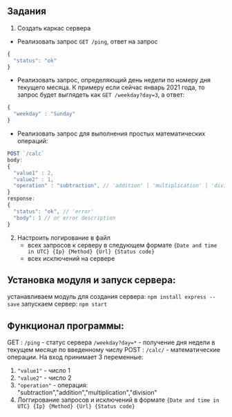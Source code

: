## Задания

1. Создать каркас сервера
  - Реализовать запрос `GET /ping`, ответ на запрос
  ```js
  {
    "status": "ok"
  }
  ```
  - Реализовать запрос, определяющий день недели по номеру дня текущего месяца. К примеру если сейчас январь 2021 года, то запрос будет выглядеть как `GET /weekday?day=3`, а ответ:
  ```js
  {
    "weekday" : "Sunday"
  }
  ``` 
  - Реализовать запрос для выполнения простых математических операций:
  ```js
  POST `/calc`
  body:
  {
    "value1" : 2,
    "value2" : 1,
    "operation" : "subtraction", // 'addition' | 'multiplication' | 'division'
  }
  response:
  {
    "status": "ok", // 'error'
    "body": 1 // or error description 
  }
  ```
2. Настроить логирование в файл
    - всех запросов к серверу в следующем формате `{Date and time in UTC} {Ip} {Method} {Url} {Status code}`
    - всех исключений на сервере
## Установка модуля и запуск сервера:
устанавливаем модуль для создания сервера: `npm install express --save`
запускаем сервер: `npm start`
## Функционал программы:
GET :
`/ping` -  статус сервера
`/weekday?day=*` - получение дня недели в текущем месяце по введенному  числу
POST :
`/calc/` - математические операции. На вход принимает 3 переменные:
  1. `"value1"` - число 1
  2. `"value2"` - число 2
  3. `"operation"` - операция: "subtraction","addition","multiplication","division"
2. Логгирование запросов и исключений в формате `{Date and time in UTC} {Ip} {Method} {Url} {Status code}`
